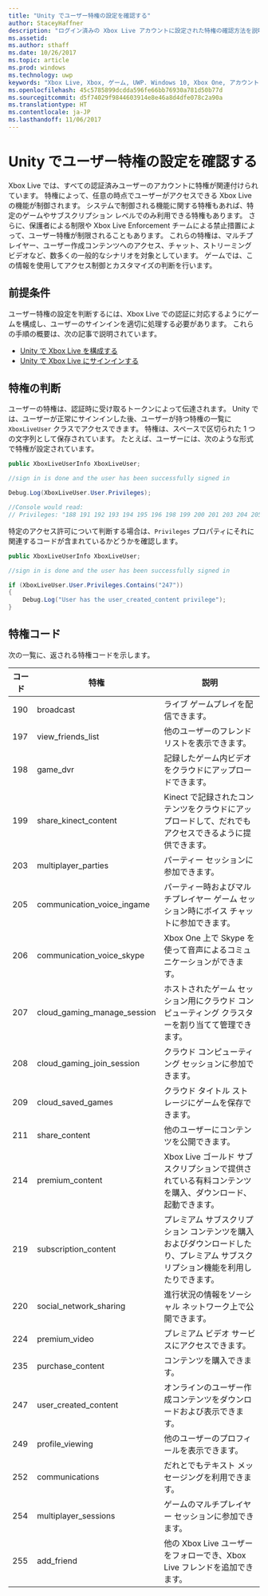```yaml
---
title: "Unity でユーザー特権の設定を確認する"
author: StaceyHaffner
description: "ログイン済みの Xbox Live アカウントに設定された特権の確認方法を説明します。"
ms.assetid: 
ms.author: sthaff
ms.date: 10/26/2017
ms.topic: article
ms.prod: windows
ms.technology: uwp
keywords: "Xbox Live, Xbox, ゲーム, UWP. Windows 10, Xbox One, アカウント, テスト アカウント, 保護者による制限, ユーザー特権, Enforcement チームによる禁止, アップセル"
ms.openlocfilehash: 45c5785899dcdda596fe66bb76930a781d50b77d
ms.sourcegitcommit: d5f74029f9844603914e8e46a8d4dfe078c2a90a
ms.translationtype: HT
ms.contentlocale: ja-JP
ms.lasthandoff: 11/06/2017
---
```

# <a name="check-user-privilege-settings-in-unity"></a>Unity でユーザー特権の設定を確認する
Xbox Live では、すべての認証済みユーザーのアカウントに特権が関連付けられています。 特権によって、任意の時点でユーザーがアクセスできる Xbox Live の機能が制御されます。 システムで制御される機能に関する特権もあれば、特定のゲームやサブスクリプション レベルでのみ利用できる特権もあります。 さらに、保護者による制限や Xbox Live Enforcement チームによる禁止措置によって、ユーザー特権が制限されることもあります。 これらの特権は、マルチプレイヤー、ユーザー作成コンテンツへのアクセス、チャット、ストリーミング ビデオなど、数多くの一般的なシナリオを対象としています。 ゲームでは、この情報を使用してアクセス制御とカスタマイズの判断を行います。 

## <a name="prerequisites"></a>前提条件
ユーザー特権の設定を判断するには、Xbox Live での認証に対応するようにゲームを構成し、ユーザーのサインインを適切に処理する必要があります。 これらの手順の概要は、次の記事で説明されています。

* [Unity で Xbox Live を構成する](check-user-privileges-in-unity.md)
* [Unity で Xbox Live にサインインする](sign-in-to-xbox-live-in-unity.md)

## <a name="determine-privileges"></a>特権の判断
ユーザーの特権は、認証時に受け取るトークンによって伝達されます。 Unity では、ユーザーが正常にサインインした後、ユーザーが持つ特権の一覧に `XboxLiveUser` クラスでアクセスできます。 特権は、スペースで区切られた 1 つの文字列として保存されています。 たとえば、ユーザーには、次のような形式で特権が設定されています。

```csharp
public XboxLiveUserInfo XboxLiveUser;

//sign in is done and the user has been successfully signed in

Debug.Log(XboxLiveUser.User.Privileges);

//Console would read:
// Privileges: "188 191 192 193 194 195 196 198 199 200 201 203 204 205 206 207 208 211 214 215 216 217 220 224 227 228 235 238 245 247 249 252 254 255"
```

特定のアクセス許可について判断する場合は、`Privileges` プロパティにそれに関連するコードが含まれているかどうかを確認します。

```csharp
public XboxLiveUserInfo XboxLiveUser;

//sign in is done and the user has been successfully signed in

if (XboxLiveUser.User.Privileges.Contains("247"))
{
    Debug.Log("User has the user_created_content privilege");
}
```

## <a name="privilege-codes"></a>特権コード
次の一覧に、返される特権コードを示します。

| コード  | 特権  | 説明   |
|------ |-----------------------------  |-------------------    |
| 190   | broadcast             | ライブ ゲームプレイを配信できます。     |
| 197   | view_friends_list     | 他のユーザーのフレンド リストを表示できます。   |
| 198   | game_dvr              | 記録したゲーム内ビデオをクラウドにアップロードできます。      |
| 199   | share_kinect_content          | Kinect で記録されたコンテンツをクラウドにアップロードして、だれでもアクセスできるように提供できます。 |
| 203   | multiplayer_parties           | パーティー セッションに参加できます。     |
| 205   | communication_voice_ingame    | パーティー時およびマルチプレイヤー ゲーム セッション時にボイス チャットに参加できます。    |
| 206   | communication_voice_skype     | Xbox One 上で Skype を使って音声によるコミュニケーションができます。   |
| 207   | cloud_gaming_manage_session   | ホストされたゲーム セッション用にクラウド コンピューティング クラスターを割り当てて管理できます。    |
| 208   | cloud_gaming_join_session     | クラウド コンピューティング セッションに参加できます。     |
| 209   | cloud_saved_games     | クラウド タイトル ストレージにゲームを保存できます。    |
| 211   | share_content     | 他のユーザーにコンテンツを公開できます。    |
| 214   | premium_content   | Xbox Live ゴールド サブスクリプションで提供されている有料コンテンツを購入、ダウンロード、起動できます。     |
| 219   | subscription_content  | プレミアム サブスクリプション コンテンツを購入およびダウンロードしたり、プレミアム サブスクリプション機能を利用したりできます。     |
| 220   | social_network_sharing    | 進行状況の情報をソーシャル ネットワーク上で公開できます。    |
| 224   | premium_video     | プレミアム ビデオ サービスにアクセスできます。    |
| 235   | purchase_content  | コンテンツを購入できます。     |
| 247   | user_created_content  | オンラインのユーザー作成コンテンツをダウンロードおよび表示できます。    |
| 249   | profile_viewing   | 他のユーザーのプロフィールを表示できます。   |
| 252   | communications    | だれとでもテキスト メッセージングを利用できます。    |
| 254   | multiplayer_sessions  | ゲームのマルチプレイヤー セッションに参加できます。   |
| 255   | add_friend    | 他の Xbox Live ユーザーをフォローでき、Xbox Live フレンドを追加できます。   |
 
